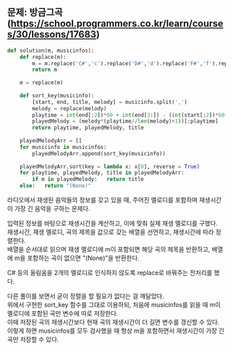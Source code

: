 ## 문제: 방금그곡 (https://school.programmers.co.kr/learn/courses/30/lessons/17683)
```python
def solution(m, musicinfos):
    def replace(m):
        m = m.replace('C#','c').replace('D#','d').replace('F#','f').replace('G#','g').replace('A#','a')
        return m
    
    m = replace(m)
    
    def sort_key(musicinfo):
        [start, end, title, melody] = musicinfo.split(',')
        melody = replace(melody)
        playtime = int(end[:2])*60 + int(end[3:]) - (int(start[:2])*60 + int(start[3:]))
        playedMelody = (melody*(playtime//len(melody)+1))[:playtime]
        return playtime, playedMelody, title
    
    playedMelodyArr = []
    for musicinfo in musicinfos:
        playedMelodyArr.append(sort_key(musicinfo))
    
    playedMelodyArr.sort(key = lambda x: x[0], reverse = True)
    for playtime, playedMelody, title in playedMelodyArr:
        if m in playedMelody:   return title
    else:   return "(None)"
```
라디오에서 재생된 음악들의 정보를 갖고 있을 때, 주어진 멜로디를 포함하며 재생시간이 가장 긴 음악을 구하는 문제다.

입력된 정보를 바탕으로 재생시간을 계산하고, 이에 맞춰 실제 재생 멜로디를 구했다.  
재생시간, 재생 멜로디, 곡의 제목을 값으로 갖는 배열을 선언하고, 재생시간에 따라 정렬한다.  
배열을 순서대로 읽으며 재생 멜로디에 m이 포함되면 해당 곡의 제목을 반환하고, 배열에 m을 포함하는 곡이 없으면 "(None)"을 반환한다.  

C# 등의 올림음을 2개의 멜로디로 인식하지 않도록 replace로 바꿔주는 전처리를 했다.  

다른 풀이를 보면서 굳이 정렬을 할 필요가 없다는 걸 깨달았다.  
위에서 구현한 sort_key 함수를 그대로 이용하되, 처음에 musicinfos를 읽을 때 m이 멜로디에 포함된 곡만 변수에 따로 저장한다.  
이때 저장된 곡의 재생시간보다 현재 곡의 재생시간이 더 길면 변수를 갱신할 수 있다.  
이렇게 하면 musicinfos를 모두 검사했을 때 항상 m을 포함하면서 재생시간이 가장 긴 곡만 저장할 수 있다.  
